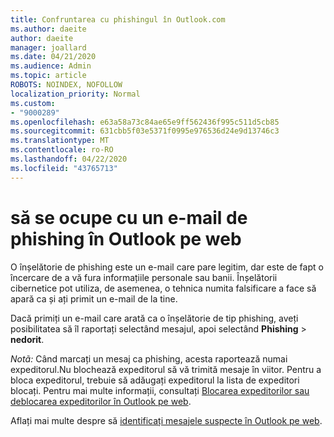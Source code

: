 ```yaml
---
title: Confruntarea cu phishingul în Outlook.com
ms.author: daeite
author: daeite
manager: joallard
ms.date: 04/21/2020
ms.audience: Admin
ms.topic: article
ROBOTS: NOINDEX, NOFOLLOW
localization_priority: Normal
ms.custom:
- "9000289"
ms.openlocfilehash: e63a58a73c84ae65e9ff562436f995c511d5cb85
ms.sourcegitcommit: 631cbb5f03e5371f0995e976536d24e9d13746c3
ms.translationtype: MT
ms.contentlocale: ro-RO
ms.lasthandoff: 04/22/2020
ms.locfileid: "43765713"
---
```

# <a name="how-to-deal-with-a-phishing-email-in-outlook-on-the-web"></a>să se ocupe cu un e-mail de phishing în Outlook pe web

O înșelătorie de phishing este un e-mail care pare legitim, dar este de fapt o încercare de a vă fura informațiile personale sau banii. Înșelătorii cibernetice pot utiliza, de asemenea, o tehnica numita falsificare a face să apară ca și ați primit un e-mail de la tine.

Dacă primiți un e-mail care arată ca o înșelătorie de tip phishing, aveți posibilitatea să îl raportați selectând mesajul, apoi selectând **Phishing** > **nedorit**.

*Notã:* Când marcați un mesaj ca phishing, acesta raportează numai expeditorul.Nu blochează expeditorul să vă trimită mesaje în viitor. Pentru a bloca expeditorul, trebuie să adăugați expeditorul la lista de expeditori blocați. Pentru mai multe informații, consultați [Blocarea expeditorilor sau deblocarea expeditorilor în Outlook pe web](https://support.office.com/article/9bf812d4-6995-4d19-901a-76d6e26939b0).

Aflați mai multe despre să [identificați mesajele suspecte în Outlook pe web](https://support.office.com/article/3d44102b-6ce3-4f7c-a359-b623bec82206).
